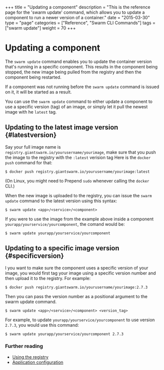 +++
title = "Updating a component"
description = "This is the reference page for the 'swarm update' command, which allows you to update a component to run a newer version of a container."
date = "2015-03-30"
type = "page"
categories = ["Reference", "Swarm CLI Commands"]
tags = ["swarm update"]
weight = 70
+++

# Updating a component

The `swarm update` command enables you to update the container version that's running in a specific component. This results in the component being stopped, the new image being pulled from the registry and then the component being restarted.

If a component was not running before the `swarm update` command is issued on it, it will be started as a result.

You can use the `swarm update` command to either update a component to use a specific version (tag) of an image, or simply let it pull the newest image with he `latest` tag.

## Updating to the latest image version {#latestversion}

Say your full image name is `registry.giantswarm.io/yourusername/yourimage`, make sure that you push the image to the registry with the `:latest` verision tag Here is the `docker push` command for that:

```nohighlight
$ docker push registry.giantswarm.io/yourusername/yourimage:latest
```

(On Linux, you might need to Prepend `sudo` whenever calling the `docker` CLI.)

When the new image is uploaded to the registry, you can issue the `swarm update` command to the latest version using this syntax:

```nohighlight
$ swarm update <app>/<service>/<component>
```

If you were to use the image from the example above inside a component `yourapp/yourservice/yourcomponent`, the comand would be:

```nohighlight
$ swarm update yourapp/yourservice/yourcomponent
```

<!-- TODO: Explain what the expected output would be. WOuld the comand wait until the component is restarted successfully?-->

## Updating to a specific image version {#specificversion}

I you want to make sure the component uses a specific version of your image, you would first tag your image using a specific version number and then upload it to the registry. For example:


```nohighlight
$ docker push registry.giantswarm.io/yourusername/yourimage:2.7.3
```

Then you can pass the version number as a positional argument to the swarm update command.

```nohighlight
$ swarm update <app>/<service>/<component> <version_tag>
```

For example, to update `yourapp/yourservice/yourcomponent` to use version `2.7.3`, you would use this command:

```nohighlight
$ swarm update yourapp/yourservice/yourcomponent 2.7.3
```

### Further reading

* [Using the registry](/reference/registry/)
* [Application configuration](/reference/swarm-json/)
